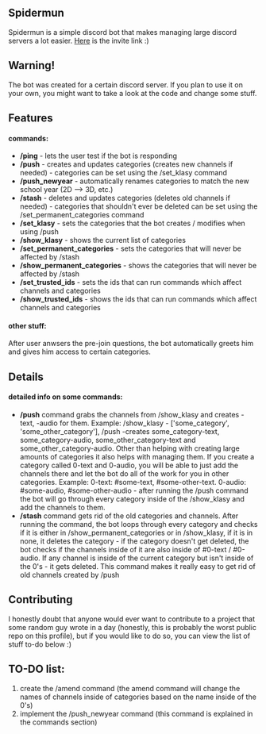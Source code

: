 ## Spidermun
Spidermun is a simple discord bot that makes managing large discord servers a lot easier. <a href="https://discord.com/oauth2/authorize?client_id=1144931541298970654&permissions=8&scope=bot">Here</a> is the invite link :)

## Warning!
The bot was created for a certain discord server. If you plan to use it on your own, you might want to take a look at the code and change some stuff. 

## Features

#### commands:
<ul>
    <li><strong>/ping</strong> - lets the user test if the bot is responding</li>
    <li><strong>/push</strong> - creates and updates categories (creates new channels if needed) - categories can be set using the /set_klasy command</li>
    <li><strong>/push_newyear</strong> - automatically renames categories to match the new school year (2D --> 3D, etc.)</li>
    <li><strong>/stash</strong> - deletes and updates categories (deletes old channels if needed) - categories that shouldn't ever be deleted can be set using the /set_permanent_categories command</li>
    <li><strong>/set_klasy</strong> - sets the categories that the bot creates / modifies when using /push</li>
    <li><strong>/show_klasy</strong> - shows the current list of categories</li>
    <li><strong>/set_permanent_categories</strong> - sets the categories that will never be affected by /stash</li>
    <li><strong>/show_permanent_categories</strong> - shows the categories that will never be affected by /stash</li>
    <li><strong>/set_trusted_ids</strong> - sets the ids that can run commands which affect channels and categories</li>
    <li><strong>/show_trusted_ids</strong> - shows the ids that can run commands which affect channels and categories</li>
</ul>

#### other stuff:
After user anwsers the pre-join questions, the bot automatically greets him and gives him access to certain categories.

## Details
#### detailed info on some commands:
<ul>
    <li> 
        <strong>/push</strong> command grabs the channels from /show_klasy and creates -text, -audio for them. Example: /show_klasy - ['some_category', 'some_other_category'], /push -creates some_category-text, some_category-audio, some_other_category-text and some_other_category-audio. Other than helping with creating large amounts of categories it also helps with managing them. If you create a category called 0-text and 0-audio, you will be able to just add the channels there and let the bot do all of the work for you in other categories. Example: 0-text: #some-text, #some-other-text. 0-audio: #some-audio, #some-other-audio - after running the /push command the bot will go through every category inside of the /show_klasy and add the channels to them.
    </li>
    <li> 
        <strong>/stash</strong> command gets rid of the old categories and channels. After running the command, the bot loops through every category and checks if it is either in /show_permanent_categories or in /show_klasy, if it is in none, it deletes the category - if the category doesn't get deleted, the bot checks if the channels inside of it are also inside of #0-text / #0-audio. If any channel is inside of the current category but isn't inside of the 0's - it gets deleted. This command makes it really easy to get rid of old channels created by /push
    </li>
</ul>

## Contributing
I honestly doubt that anyone would ever want to contribute to a project that some random guy wrote in a day (honestly, this is probably the worst public repo on this profile), but if you would like to do so, you can view the list of stuff to-do below :)

## TO-DO list:
1. create the /amend command (the amend command will change the names of channels inside of categories based on the name inside of the 0's)
2. implement the /push_newyear command (this command is explained in the commands section)